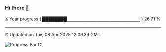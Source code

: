 ### Hi there 👋

⏳ Year progress { ████████▁▁▁▁▁▁▁▁▁▁▁▁▁▁▁▁▁▁▁▁▁▁ } 26.71 %

---

⏰ Updated on Tue, 08 Apr 2025 12:09:39 GMT

![Progress Bar CI](https://github.com/liununu/liununu/workflows/Progress%20Bar%20CI/badge.svg)
